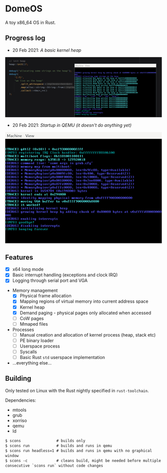 # DomeOS
A toy x86_64 OS in Rust.

## Progress log

* 20 Feb 2021: <em>A basic kernel heap</em>
<p style="margin: auto"><img src=".progress/2021-02-20-heap.jpg"/></p>

* 20 Feb 2021: <em>Startup in QEMU (it doesn't do anything yet)</em>
<p style="margin: auto"><img src=".progress/2021-02-20-init.jpg"/></p>

## Features

* [X] x64 long mode
* [X] Basic interrupt handling (exceptions and clock IRQ)
* [X] Logging through serial port and VGA
* Memory management
  * [X] Physical frame allocation
  * [X] Mapping regions of virtual memory into current address space
  * [X] Kernel heap
  * [X] Demand paging - physical pages only allocated when accessed
  * [ ] CoW pages
  * [ ] Mmaped files
* Processes
  * [ ] Manual creation and allocation of kernel process (heap, stack etc)
  * [ ] PE binary loader
  * [ ] Userspace process
  * [ ] Syscalls
  * [ ] Basic Rust `std` userspace implementation
* ...everything else...

## Building
Only tested on Linux with the Rust nightly specified in `rust-toolchain`.

Dependencies:

* mtools
* grub
* xorriso
* qemu
* ld

```
$ scons                # builds only
$ scons run            # builds and runs in qemu
$ scons run headless=1 # builds and runs in qemu with no graphical window
$ scons -c             # cleans build, might be needed before multiple consecutive `scons run` without code changes
```
